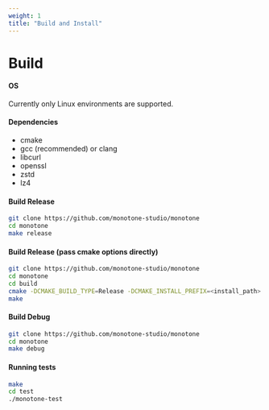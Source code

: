 ```yaml
---
weight: 1
title: "Build and Install"
---
```


# Build

#### OS

Currently only Linux environments are supported.

#### Dependencies

- cmake
- gcc (recommended) or clang
- libcurl
- openssl
- zstd
- lz4

#### Build Release

```sh
git clone https://github.com/monotone-studio/monotone
cd monotone
make release
```

#### Build Release (pass cmake options directly)

```sh
git clone https://github.com/monotone-studio/monotone
cd monotone
cd build
cmake -DCMAKE_BUILD_TYPE=Release -DCMAKE_INSTALL_PREFIX=<install_path> .
make
```

#### Build Debug

```sh
git clone https://github.com/monotone-studio/monotone
cd monotone
make debug
```

#### Running tests

```sh
make
cd test
./monotone-test
```
